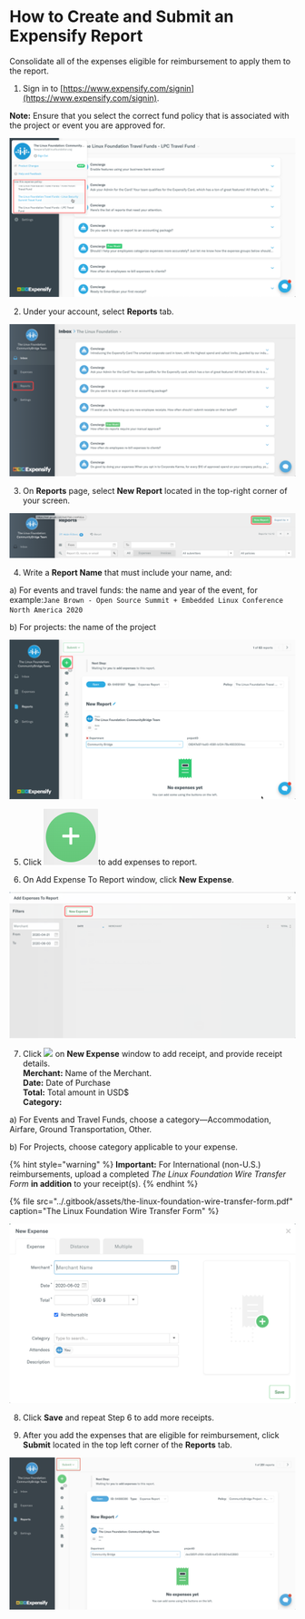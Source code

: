 # How to Create and Submit an Expensify Report

Consolidate all of the expenses eligible for reimbursement to apply them to the report.

 1. Sign in to [https://www.expensify.com/signin](https://www.expensify.com/signin).

**Note:** Ensure that you select the correct fund policy that is associated with the project or event you are approved for.

![Travel Fund Policy](../.gitbook/assets/travel-fund-policy.png)

2. Under your account, select **Reports** tab.

![](../.gitbook/assets/expensify-reports-tab.png)

3. On **Reports** page, select **New Report** located in the top-right corner of your screen.

![Expensify New Reports](../.gitbook/assets/expensify-new-reports.png)

4. Write a **Report Name** that must include your name, and: 

a\) For events and travel funds: the name and year of the event, for example:`Jane Brown - Open Source Summit + Embedded Linux Conference North America 2020`

b\) For projects: the name of the project 

![Expense Report](../.gitbook/assets/expense-reports.png)

5. Click ![](../.gitbook/assets/plus-icon.png)to add expenses to report.

6. On Add Expense To Report window, click **New Expense**.

![](../.gitbook/assets/add-expense-screenshot-first-step.png)

7. Click ![](https://firebasestorage.googleapis.com/v0/b/gitbook-28427.appspot.com/o/assets%2F-M2DCN9UgoRgMEkgnLyP%2F-M8pirGmJSfCNSiIn-Tq%2F-M8prYMJ5o9YatigzPfM%2Fplus%20icon.png?alt=media&token=15bd6cd1-9c1b-4a25-a639-bf544729e922) on **New Expense** window to add receipt, and provide receipt details.  
**Merchant:** Name of the Merchant.  
**Date:** Date of Purchase  
**Total:** Total amount in USD$  
**Category:** 

a\) For Events and Travel Funds, choose a category—Accommodation, Airfare, Ground Transportation, Other.

b\) For Projects, choose category applicable to your expense.

{% hint style="warning" %}
**Important:** For International \(non-U.S.\) reimbursements, upload a completed _The Linux Foundation Wire Transfer Form_ **in addition** to your receipt\(s\).
{% endhint %}

{% file src="../.gitbook/assets/the-linux-foundation-wire-transfer-form.pdf" caption="The Linux Foundation Wire Transfer Form" %}

![](../.gitbook/assets/create-new-expense-screenshot-second-step.png)

8. Click **Save** and repeat Step 6 to add more receipts.

9. After you add the expenses that are eligible for reimbursement, click **Submit** located in the top left corner of the **Reports** tab.

![](../.gitbook/assets/submit.png)

 

